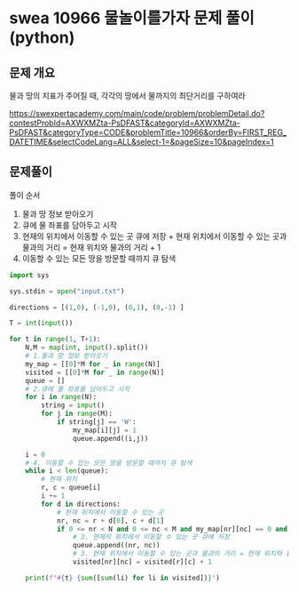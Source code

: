 # swea 10966 물놀이를가자 문제 풀이 (python)



## 문제 개요

물과 땅의 지표가 주어질 때, 각각의 땅에서 물까지의 최단거리를 구하여라

https://swexpertacademy.com/main/code/problem/problemDetail.do?contestProbId=AXWXMZta-PsDFAST&categoryId=AXWXMZta-PsDFAST&categoryType=CODE&problemTitle=10966&orderBy=FIRST_REG_DATETIME&selectCodeLang=ALL&select-1=&pageSize=10&pageIndex=1



## 문제풀이

풀이 순서

1. 물과 땅 정보 받아오기
2. 큐에 물 좌표를 담아두고 시작
3. 현재의 위치에서 이동할 수 있는 곳 큐에 저장 + 현재 위치에서 이동할 수 있는 곳과 물과의 거리 = 현재 위치와 물과의 거리 + 1
4. 이동할 수 있는 모든 땅을 방문할 때까지 큐 탐색

```python
import sys

sys.stdin = open("input.txt")

directions = [(1,0), (-1,0), (0,1), (0,-1) ]

T = int(input())

for t in range(1, T+1):
    N,M = map(int, input().split())
    # 1.물과 땅 정보 받아오기
    my_map = [[0]*M for _ in range(N)]
    visited = [[0]*M for _ in range(N)]
    queue = []
	# 2.큐에 물 좌표를 담아두고 시작
    for i in range(N):
        string = input()
        for j in range(M):
            if string[j] == 'W':
                my_map[i][j] = 1
                queue.append((i,j))

    i = 0
    # 4. 이동할 수 있는 모든 땅을 방문할 때까지 큐 탐색
    while i < len(queue):
        # 현재 위치
        r, c = queue[i]
        i += 1
        for d in directions:
            # 현재 위치에서 이동할 수 있는 곳
            nr, nc = r + d[0], c + d[1]
            if 0 <= nr < N and 0 <= nc < M and my_map[nr][nc] == 0 and visited[nr][nc] == 0 :
                # 3. 현재의 위치에서 이동할 수 있는 곳 큐에 저장
                queue.append((nr, nc))
                # 3. 현재 위치에서 이동할 수 있는 곳과 물과의 거리 = 현재 위치와 물과의 거리 + 1
                visited[nr][nc] = visited[r][c] + 1

    print(f"#{t} {sum([sum(li) for li in visited])}")
```

